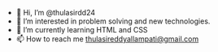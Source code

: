 - 👋 Hi, I’m @thulasirdd24
- 👀 I’m interested in problem solving and new technologies.
- 🌱 I’m currently learning HTML and CSS
- 📫 How to reach me thulasireddyallampati@gmail.com

<!---
thulasirdd24/thulasirdd24 is a ✨ special ✨ repository because its `README.md` (this file) appears on your GitHub profile.
You can click the Preview link to take a look at your changes.
--->
